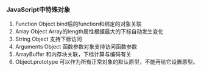 ### JavaScript中特殊对象

1. Function Object
bind后的function和绑定的对象关联
2. Array Object
Array的length属性根据最大的下标自动发生变化
3. String Object
支持下标访问
4. Arguments Object
函数参数对象支持访问函数参数
5. ArrayBuffer
和内存块关联，下标计算与编码有关
6. Object.prototype
可以作为所有正常对象的默认原型，不能再给它设置原型。
